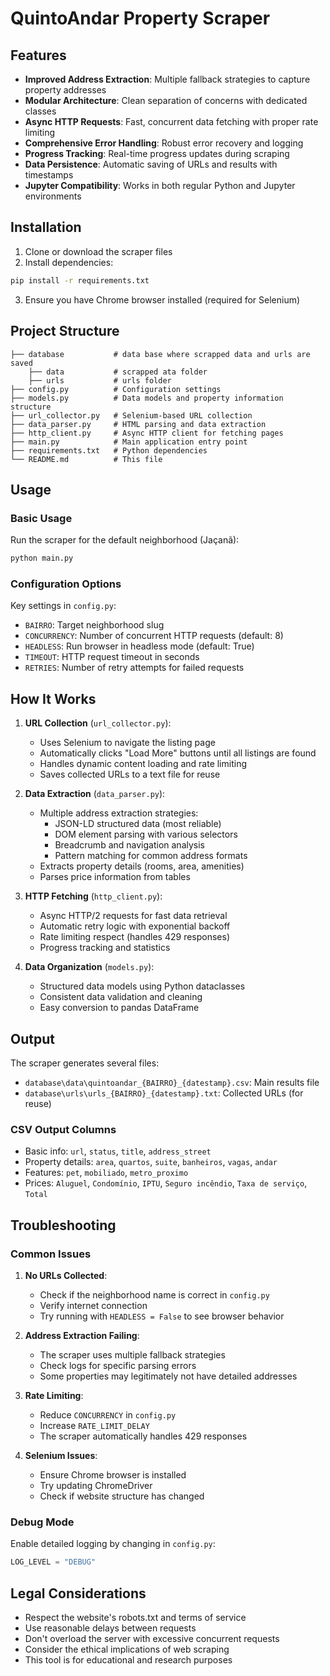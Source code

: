 # QuintoAndar Property Scraper

## Features

- **Improved Address Extraction**: Multiple fallback strategies to capture property addresses
- **Modular Architecture**: Clean separation of concerns with dedicated classes
- **Async HTTP Requests**: Fast, concurrent data fetching with proper rate limiting
- **Comprehensive Error Handling**: Robust error recovery and logging
- **Progress Tracking**: Real-time progress updates during scraping
- **Data Persistence**: Automatic saving of URLs and results with timestamps
- **Jupyter Compatibility**: Works in both regular Python and Jupyter environments

## Installation

1. Clone or download the scraper files
2. Install dependencies:

```bash
pip install -r requirements.txt
```

3. Ensure you have Chrome browser installed (required for Selenium)

## Project Structure

```
├── database           # data base where scrapped data and urls are saved
    ├── data           # scrapped ata folder
    ├── urls           # urls folder
├── config.py          # Configuration settings
├── models.py          # Data models and property information structure
├── url_collector.py   # Selenium-based URL collection
├── data_parser.py     # HTML parsing and data extraction
├── http_client.py     # Async HTTP client for fetching pages
├── main.py            # Main application entry point
├── requirements.txt   # Python dependencies
└── README.md          # This file
```

## Usage

### Basic Usage

Run the scraper for the default neighborhood (Jaçanã):

```bash
python main.py
```

### Configuration Options

Key settings in `config.py`:

- `BAIRRO`: Target neighborhood slug
- `CONCURRENCY`: Number of concurrent HTTP requests (default: 8)
- `HEADLESS`: Run browser in headless mode (default: True)
- `TIMEOUT`: HTTP request timeout in seconds
- `RETRIES`: Number of retry attempts for failed requests

## How It Works

1. **URL Collection** (`url_collector.py`):
   - Uses Selenium to navigate the listing page
   - Automatically clicks "Load More" buttons until all listings are found
   - Handles dynamic content loading and rate limiting
   - Saves collected URLs to a text file for reuse

2. **Data Extraction** (`data_parser.py`):
   - Multiple address extraction strategies:
     - JSON-LD structured data (most reliable)
     - DOM element parsing with various selectors
     - Breadcrumb and navigation analysis
     - Pattern matching for common address formats
   - Extracts property details (rooms, area, amenities)
   - Parses price information from tables

3. **HTTP Fetching** (`http_client.py`):
   - Async HTTP/2 requests for fast data retrieval
   - Automatic retry logic with exponential backoff
   - Rate limiting respect (handles 429 responses)
   - Progress tracking and statistics

4. **Data Organization** (`models.py`):
   - Structured data models using Python dataclasses
   - Consistent data validation and cleaning
   - Easy conversion to pandas DataFrame

## Output

The scraper generates several files:

- `database\data\quintoandar_{BAIRRO}_{datestamp}.csv`: Main results file
- `database\urls\urls_{BAIRRO}_{datestamp}.txt`: Collected URLs (for reuse)

### CSV Output Columns

- Basic info: `url`, `status`, `title`, `address_street`
- Property details: `area`, `quartos`, `suite`, `banheiros`, `vagas`, `andar`
- Features: `pet`, `mobiliado`, `metro_proximo`
- Prices: `Aluguel`, `Condomínio`, `IPTU`, `Seguro incêndio`, `Taxa de serviço`, `Total`

## Troubleshooting

### Common Issues

1. **No URLs Collected**:
   - Check if the neighborhood name is correct in `config.py`
   - Verify internet connection
   - Try running with `HEADLESS = False` to see browser behavior

2. **Address Extraction Failing**:
   - The scraper uses multiple fallback strategies
   - Check logs for specific parsing errors
   - Some properties may legitimately not have detailed addresses

3. **Rate Limiting**:
   - Reduce `CONCURRENCY` in `config.py`
   - Increase `RATE_LIMIT_DELAY`
   - The scraper automatically handles 429 responses

4. **Selenium Issues**:
   - Ensure Chrome browser is installed
   - Try updating ChromeDriver
   - Check if website structure has changed

### Debug Mode

Enable detailed logging by changing in `config.py`:

```python
LOG_LEVEL = "DEBUG"
```

## Legal Considerations

- Respect the website's robots.txt and terms of service
- Use reasonable delays between requests
- Don't overload the server with excessive concurrent requests
- Consider the ethical implications of web scraping
- This tool is for educational and research purposes
